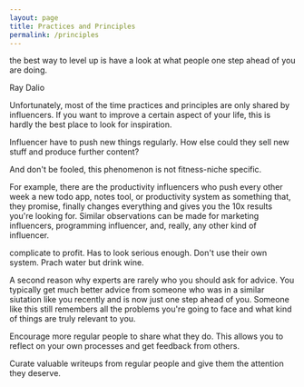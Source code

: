 ```yaml
---
layout: page
title: Practices and Principles
permalink: /principles
---
```


the best way to level up is have a look at what people one step ahead of you are doing.

Ray Dalio

Unfortunately, most of the time practices and principles are only shared by influencers. If you want to improve a certain aspect of your life, this is hardly the best place to look for inspiration. 

Influencer have to push new things regularly. How else could they sell new stuff and produce further content? 

And don't be fooled, this phenomenon is not fitness-niche specific. 

For example, there are the productivity influencers who push every other week a new todo app, notes tool, or productivity system as something that, they promise, finally changes everything and gives you the 10x results you're looking for. Similar observations can be made for marketing influencers, programming influencer, and, really, any other kind of influencer. 


complicate to profit. Has to look serious enough. Don't use their own system. Prach water but drink wine. 

A second reason why experts are rarely who you should ask for advice. You typically get much better advice from someone who was in a similar siutation like you recently and is now just one step ahead of you. Someone like this still remembers all the problems you're going to face and what kind of things are truly relevant to you. 


Encourage more regular people to share what they do. This allows you to reflect on your own processes and get feedback from others.

Curate valuable writeups from regular people and give them the attention they deserve. 